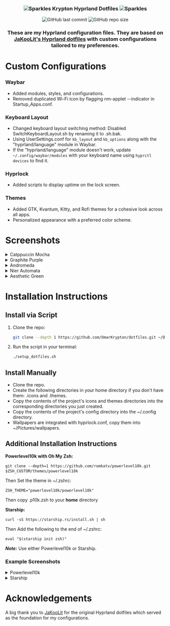 <h3 align="center">
	<img src="https://raw.githubusercontent.com/Tarikul-Islam-Anik/Telegram-Animated-Emojis/main/Activity/Sparkles.webp" alt="Sparkles" width="25" height="25" />
	Krypton Hyprland Dotfiles
	<img src="https://raw.githubusercontent.com/Tarikul-Islam-Anik/Telegram-Animated-Emojis/main/Activity/Sparkles.webp" alt="Sparkles" width="25" height="25" />
</h3>

<div align="center">
  <img src="https://img.shields.io/github/last-commit/OmarKrypton/dotfiles?style=for-the-badge&color=b4befe" alt="GitHub last commit">
  <img src="https://img.shields.io/github/repo-size/OmarKrypton/dotfiles?style=for-the-badge&color=cba6f7" alt="GitHub repo size">
</div>

<div align="center">
  
### These are my Hyprland configuration files. They are based on [JaKooLit's Hyprland dotfiles](https://github.com/JaKooLit/Hyprland-Dots) with custom configurations tailored to my preferences.
</div>

# Custom Configurations

### Waybar
- Added modules, styles, and configurations.
- Removed duplicated Wi-Fi icon by flagging nm-applet --indicator in Startup_Apps.conf.

### Keyboard Layout
- Changed keyboard layout switching method: Disabled SwitchKeyboardLayout.sh by renaming it to .sh.bak. 
- Using UserSettings.conf for `kb_layout` and `kb_options` along with the "hyprland/language" module in Waybar.
- If the "hyprland/language" module doesn't work, update `~/.config/waybar/modules` with your keyboard name using `hyprctl devices` to find it.

### Hyprlock
- Added scripts to display uptime on the lock screen.

### Themes
- Added GTK, Kvantum, Kitty, and Rofi themes for a cohesive look across all apps.
- Personalized appearance with a preferred color scheme.

# Screenshots

<details>
  <summary>Catppuccin Mocha</summary>
  <img src="Screenshots/Screenshot10.png" alt="Catppuccin Mocha Screenshot">
  <img src="Screenshots/Screenshot11.png" alt="Catppuccin Mocha Screenshot">
  <img src="Screenshots/Screenshot12.png" alt="Catppuccin Mocha Screenshot">
</details>

<details>
  <summary>Graphite Purple</summary>
  <img src="Screenshots/Screenshot4.png" alt="Graphite Purple Screenshot">
  <img src="Screenshots/Screenshot5.png" alt="Graphite Purple Screenshot">
  <img src="Screenshots/Screenshot6.png" alt="Graphite Purple Screenshot">
</details>

<details>
  <summary>Andromeda</summary>
  <img src="Screenshots/Screenshot7.png" alt="Andromeda Screenshot">
  <img src="Screenshots/Screenshot8.png" alt="Andromeda Screenshot">
  <img src="Screenshots/Screenshot9.png" alt="Andromeda Screenshot">
</details>

<details>
  <summary>Nier Automata</summary>
  <img src="Screenshots/Screenshot15.png" alt="Nier Automata Screenshot">
  <img src="Screenshots/Screenshot16.png" alt="Nier Automata Screenshot">
  <img src="Screenshots/Screenshot17.png" alt="Nier Automata Screenshot">
</details>

<details>
  <summary>Aesthetic Green</summary>
  <img src="Screenshots/Screenshot18.png" alt="Nier Automata Screenshot">
  <img src="Screenshots/Screenshot19.png" alt="Nier Automata Screenshot">
  <img src="Screenshots/Screenshot20.png" alt="Nier Automata Screenshot">
</details>

# Installation Instructions

## Install via Script
1. Clone the repo:
   ```bash
   git clone --depth 1 https://github.com/OmarKrypton/dotfiles.git ~/Downloads

3. Run the script in your terminal:
   ```bash
   ./setup_dotfiles.sh

## Install Manually
   - Clone the repo.
   - Create the following directories in your home directory if you don't have them: .icons and .themes.
   - Copy the contents of the project's icons and themes directories into the corresponding directories you just created.
   - Copy the contents of the project's config directory into the ~/.config directory.
   - Wallpapers are integrated with hyprlock.conf, copy them into ~/Pictures/wallpapers.

## Additional Installation Instructions
  **Powerlevel10k with Oh My Zsh:**
  
    git clone --depth=1 https://github.com/romkatv/powerlevel10k.git $ZSH_CUSTOM/themes/powerlevel10k
  
  Then Set the theme in ~/.zshrc:

    ZSH_THEME="powerlevel10k/powerlevel10k"

  Then copy .p10k.zsh to your **home** directory

  
 
  **Starship:**
   
    curl -sS https://starship.rs/install.sh | sh
   
  Then Add the following to the end of ~/.zshrc:

    eval "$(starship init zsh)"
  ***Note:*** Use either Powerlevel10k or Starship.

  ### Example Screenshots
 
  <details>
    <summary>Powerlevel10k</summary>
    <img src="Screenshots/Screenshot13.png" alt="Powerlevel10k">
  </details>

  <details>
    <summary>Starship</summary>
    <img src="Screenshots/Screenshot14.png" alt="Starship">
  </details>


# Acknowledgements

A big thank you to [JaKooLit](https://github.com/JaKooLit) for the original Hyprland dotfiles which served as the foundation for my configurations.
